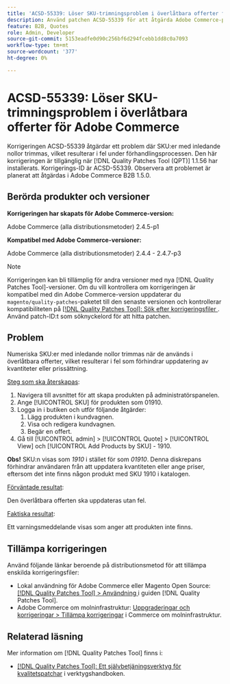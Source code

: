```yaml
---
title: 'ACSD-55339: Löser SKU-trimningsproblem i överlåtbara offerter för Adobe Commerce'
description: Använd patchen ACSD-55339 för att åtgärda Adobe Commerce-problemet där produkter-SKU:er med inledande nollor trimmas, vilket ger upphov till förhandlingsfel.
feature: B2B, Quotes
role: Admin, Developer
source-git-commit: 5153eadfe0d90c256bf6d294fcebb1dd8c0a7093
workflow-type: tm+mt
source-wordcount: '377'
ht-degree: 0%

---
```


# ACSD-55339: Löser SKU-trimningsproblem i överlåtbara offerter för Adobe Commerce

Korrigeringen ACSD-55339 åtgärdar ett problem där SKU:er med inledande nollor trimmas, vilket resulterar i fel under förhandlingsprocessen. Den här korrigeringen är tillgänglig när [!DNL Quality Patches Tool (QPT)] 1.1.56 har installerats. Korrigerings-ID är ACSD-55339. Observera att problemet är planerat att åtgärdas i Adobe Commerce B2B 1.5.0.

## Berörda produkter och versioner

**Korrigeringen har skapats för Adobe Commerce-version:**

Adobe Commerce (alla distributionsmetoder) 2.4.5-p1

**Kompatibel med Adobe Commerce-versioner:**

Adobe Commerce (alla distributionsmetoder) 2.4.4 - 2.4.7-p3

>[!NOTE]
>
>Korrigeringen kan bli tillämplig för andra versioner med nya [!DNL Quality Patches Tool]-versioner. Om du vill kontrollera om korrigeringen är kompatibel med din Adobe Commerce-version uppdaterar du `magento/quality-patches`-paketet till den senaste versionen och kontrollerar kompatibiliteten på [[!DNL Quality Patches Tool]: Sök efter korrigeringsfiler ](https://experienceleague.adobe.com/tools/commerce-quality-patches/index.html?lang=sv-SE). Använd patch-ID:t som söknyckelord för att hitta patchen.

## Problem

Numeriska SKU:er med inledande nollor trimmas när de används i överlåtbara offerter, vilket resulterar i fel som förhindrar uppdatering av kvantiteter eller prissättning.

<u>Steg som ska återskapas</u>:

1. Navigera till avsnittet för att skapa produkten på administratörspanelen.
1. Ange [!UICONTROL SKU] för produkten som 01910.
1. Logga in i butiken och utför följande åtgärder:
   1. Lägg produkten i kundvagnen.
   1. Visa och redigera kundvagnen.
   1. Begär en offert.
1. Gå till [!UICONTROL admin] > [!UICONTROL Quote] > [!UICONTROL View] och [!UICONTROL Add Products by SKU] - 1910.

**Obs!** SKU:n visas som *1910* i stället för som *01910*. Denna diskrepans förhindrar användaren från att uppdatera kvantiteten eller ange priser, eftersom det inte finns någon produkt med SKU 1910 i katalogen.

<u>Förväntade resultat</u>:

Den överlåtbara offerten ska uppdateras utan fel.

<u>Faktiska resultat</u>:

Ett varningsmeddelande visas som anger att produkten inte finns.

## Tillämpa korrigeringen

Använd följande länkar beroende på distributionsmetod för att tillämpa enskilda korrigeringsfiler:

* Lokal användning för Adobe Commerce eller Magento Open Source: [[!DNL Quality Patches Tool] > Användning ](/help/tools/quality-patches-tool/usage.md) i guiden [!DNL Quality Patches Tool].
* Adobe Commerce om molninfrastruktur: [Uppgraderingar och korrigeringar > Tillämpa korrigeringar](https://experienceleague.adobe.com/docs/commerce-cloud-service/user-guide/develop/upgrade/apply-patches.html?lang=sv-SE) i Commerce om molninfrastruktur.


## Relaterad läsning

Mer information om [!DNL Quality Patches Tool] finns i:

* [[!DNL Quality Patches Tool]: Ett självbetjäningsverktyg för kvalitetspatchar](/help/tools/quality-patches-tool/quality-patches-tool-to-self-serve-quality-patches.md) i verktygshandboken.
